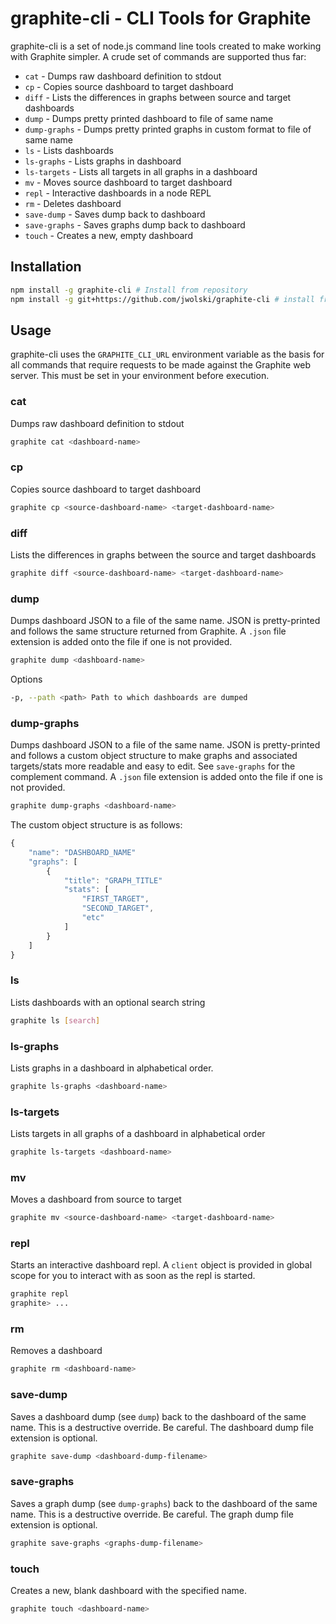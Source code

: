 # graphite-cli - CLI Tools for Graphite
graphite-cli is a set of node.js command line tools created to make working with Graphite simpler. A crude set of commands are supported thus far:
* `cat` - Dumps raw dashboard definition to stdout
* `cp` - Copies source dashboard to target dashboard
* `diff` - Lists the differences in graphs between source and target dashboards
* `dump` - Dumps pretty printed dashboard to file of same name
* `dump-graphs` - Dumps pretty printed graphs in custom format to file of same name
* `ls` - Lists dashboards
* `ls-graphs` - Lists graphs in dashboard
* `ls-targets` - Lists all targets in all graphs in a dashboard
* `mv` - Moves source dashboard to target dashboard
* `repl` - Interactive dashboards in a node REPL
* `rm` - Deletes dashboard
* `save-dump` - Saves dump back to dashboard
* `save-graphs` - Saves graphs dump back to dashboard
* `touch` - Creates a new, empty dashboard 

## Installation

```bash
npm install -g graphite-cli # Install from repository
npm install -g git+https://github.com/jwolski/graphite-cli # install from gitlab
```

## Usage

graphite-cli uses the `GRAPHITE_CLI_URL` environment variable as the basis for all commands that require requests to be made against the Graphite web server. This must be set in your environment before execution.

### cat

Dumps raw dashboard definition to stdout

```bash
graphite cat <dashboard-name>
```

### cp

Copies source dashboard to target dashboard

```bash
graphite cp <source-dashboard-name> <target-dashboard-name>
```

### diff

Lists the differences in graphs between the source and target dashboards

```bash
graphite diff <source-dashboard-name> <target-dashboard-name>
```

### dump

Dumps dashboard JSON to a file of the same name. JSON is pretty-printed and follows the same structure returned from Graphite. A `.json` file extension is added onto the file if one is not provided.

```bash
graphite dump <dashboard-name>
```

Options

```bash
-p, --path <path> Path to which dashboards are dumped
```

### dump-graphs

Dumps dashboard JSON to a file of the same name. JSON is pretty-printed and follows a custom object structure to make graphs and associated targets/stats more readable and easy to edit. See `save-graphs` for the complement command. A `.json` file extension is added onto the file if one is not provided.

```bash
graphite dump-graphs <dashboard-name>
```

The custom object structure is as follows:

```javascript
{
    "name": "DASHBOARD_NAME"
    "graphs": [
        {
            "title": "GRAPH_TITLE"
            "stats": [
                "FIRST_TARGET",
                "SECOND_TARGET",
                "etc"
            ] 
        }
    ]
}
```

### ls

Lists dashboards with an optional search string

```bash
graphite ls [search]
```

### ls-graphs

Lists graphs in a dashboard in alphabetical order.

```bash
graphite ls-graphs <dashboard-name>
```

### ls-targets

Lists targets in all graphs of a dashboard in alphabetical order

```bash
graphite ls-targets <dashboard-name>
```

### mv

Moves a dashboard from source to target

```bash
graphite mv <source-dashboard-name> <target-dashboard-name>
```

### repl

Starts an interactive dashboard repl. A `client` object is provided in global scope for you to interact with as soon as the repl is started.

```bash
graphite repl
graphite> ...
```

### rm

Removes a dashboard

```bash
graphite rm <dashboard-name>
```

### save-dump

Saves a dashboard dump (see `dump`) back to the dashboard of the same name. This is a destructive override. Be careful. The dashboard dump file extension is optional.

```bash
graphite save-dump <dashboard-dump-filename>
```

### save-graphs

Saves a graph dump (see `dump-graphs`) back to the dashboard of the same name. This is a destructive override. Be careful. The graph dump file extension is optional.

```bash
graphite save-graphs <graphs-dump-filename>
```

### touch

Creates a new, blank dashboard with the specified name.

```bash
graphite touch <dashboard-name>
```
